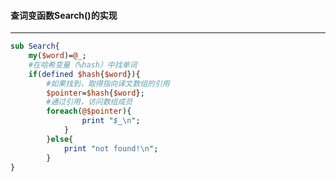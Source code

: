 #### 查词变函数Search()的实现
------
```perl
sub Search{
	my($word)=@_;
	#在哈希变量（%hash）中找单词
	if(defined $hash{$word}){
		#如果找到，取得指向译文数组的引用
		$pointer=$hash{$word};
		#通过引用，访问数组成员
		foreach(@$pointer){
				print "$_\n";
			}
		}else{
			print "not found!\n";	
		}
}
	
	
```
